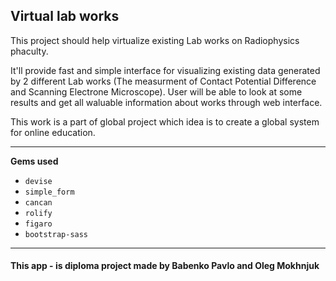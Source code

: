 ## Virtual lab works

This project should help virtualize existing Lab works on Radiophysics phaculty.

It'll provide fast and simple interface for visualizing existing data generated by 2 different Lab works (The measurment of Contact Potential Difference and Scanning Electrone Microscope). 
User will be able to look at some results and get all waluable information about works through web interface. 

This work is a part of global project which idea is to create a global system for online education. 

- - -
**Gems used**

  - `devise`
  - `simple_form`
  - `cancan`
  - `rolify`
  - `figaro`
  - `bootstrap-sass`

- - -
#### This app - is diploma project made by **Babenko Pavlo** and **Oleg Mokhnjuk**
